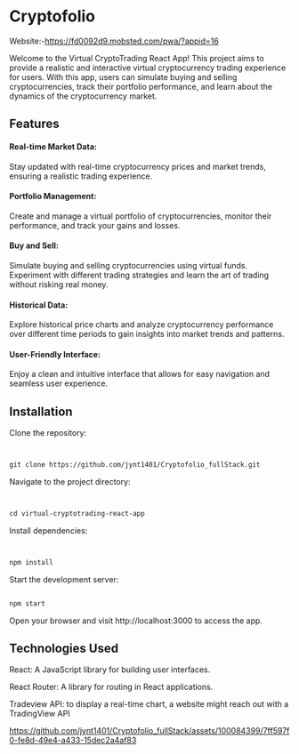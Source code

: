 # Cryptofolio

Website:-https://fd0092d9.mobsted.com/pwa/?appid=16


Welcome to the Virtual CryptoTrading React App! This project aims to provide a realistic and interactive virtual cryptocurrency trading experience for users. With this app, users can simulate buying and selling cryptocurrencies, track their portfolio performance, and learn about the dynamics of the cryptocurrency market.

## Features
#### Real-time Market Data: 
Stay updated with real-time cryptocurrency prices and market trends, ensuring a realistic trading experience.

#### Portfolio Management: 
Create and manage a virtual portfolio of cryptocurrencies, monitor their performance, and track your gains and losses.

#### Buy and Sell: 
Simulate buying and selling cryptocurrencies using virtual funds. Experiment with different trading strategies and learn the art of trading without risking real money.

#### Historical Data: 
Explore historical price charts and analyze cryptocurrency performance over different time periods to gain insights into market trends and patterns.

#### User-Friendly Interface: 
Enjoy a clean and intuitive interface that allows for easy navigation and seamless user experience.

## Installation
Clone the repository:


```markdown


git clone https://github.com/jynt1401/Cryptofolio_fullStack.git
```
Navigate to the project directory:
```markdown


cd virtual-cryptotrading-react-app
```
Install dependencies:
```markdown


npm install
```
Start the development server:
```markdown

npm start
```
Open your browser and visit http://localhost:3000 to access the app.

## Technologies Used
React: A JavaScript library for building user interfaces.


React Router: A library for routing in React applications.

Tradeview API: to display a real-time chart, a website might reach out with a TradingView API 




https://github.com/jynt1401/Cryptofolio_fullStack/assets/100084399/7ff597f0-fe8d-49e4-a433-15dec2a4af83



